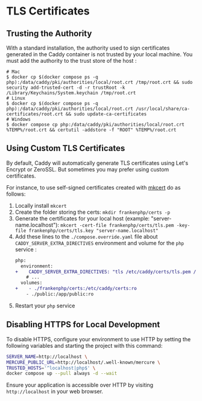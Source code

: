 # TLS Certificates

## Trusting the Authority

With a standard installation, the authority used to sign certificates generated in the Caddy container is not trusted by your local machine.
You must add the authority to the trust store of the host :

```
# Mac
$ docker cp $(docker compose ps -q php):/data/caddy/pki/authorities/local/root.crt /tmp/root.crt && sudo security add-trusted-cert -d -r trustRoot -k /Library/Keychains/System.keychain /tmp/root.crt
# Linux
$ docker cp $(docker compose ps -q php):/data/caddy/pki/authorities/local/root.crt /usr/local/share/ca-certificates/root.crt && sudo update-ca-certificates
# Windows
$ docker compose cp php:/data/caddy/pki/authorities/local/root.crt %TEMP%/root.crt && certutil -addstore -f "ROOT" %TEMP%/root.crt
```

## Using Custom TLS Certificates

By default, Caddy will automatically generate TLS certificates using Let's Encrypt or ZeroSSL.
But sometimes you may prefer using custom certificates.

For instance, to use self-signed certificates created with [mkcert](https://github.com/FiloSottile/mkcert) do as follows:

1. Locally install `mkcert`
2. Create the folder storing the certs:
   `mkdir frankenphp/certs -p`
3. Generate the certificates for your local host (example: "server-name.localhost"):
   `mkcert -cert-file frankenphp/certs/tls.pem -key-file frankenphp/certs/tls.key "server-name.localhost"`
4. Add these lines to the `./compose.override.yaml` file about `CADDY_SERVER_EXTRA_DIRECTIVES` environment and volume for the `php` service :
    ```diff
    php:
      environment:
    +    CADDY_SERVER_EXTRA_DIRECTIVES: "tls /etc/caddy/certs/tls.pem /etc/caddy/certs/tls.key"
        # ...
      volumes:
    +    - ./frankenphp/certs:/etc/caddy/certs:ro
        - ./public:/app/public:ro
    ```
5. Restart your `php` service

## Disabling HTTPS for Local Development

To disable HTTPS, configure your environment to use HTTP by setting the following variables and starting the project with this command:

```bash
SERVER_NAME=http://localhost \
MERCURE_PUBLIC_URL=http://localhost/.well-known/mercure \
TRUSTED_HOSTS='^localhost|php$' \
docker compose up --pull always -d --wait
```

Ensure your application is accessible over HTTP by visiting `http://localhost` in your web browser.
